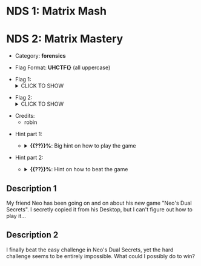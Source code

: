 # NDS 1: Matrix Mash
# NDS 2: Matrix Mastery

<!-- crypto, forensics, osint, reversing, stegano, websec, misc -->
* Category: **forensics**

<!-- * "uhctf{...}": must match regex "uhctf{([a-z0-9]+-)*[0-9a-f]{6}}" -->
<!-- * "free-form": anything goes, mention in description what to look for -->
* Flag Format: **UHCTF{}** (all uppercase)

<!-- {{FLAG_TYPE}} can be "static" or "regex" -->
* Flag 1: <details><summary>CLICK TO SHOW</summary><ul><ul>
<li>static: <code>UHCTF{WHITE_THE_FOLLOW_RABBIT}</code></li>
</ul></ul></details>

* Flag 2: <details><summary>CLICK TO SHOW</summary><ul><ul>
<li>static: <code>UHCTF{NEO_IS_PROUD}</code></li>
</ul></ul></details>

<!-- Only enter people's first name in lowercase, it will be changed later -->
* Credits:
    * robin

<!-- {{HINT_COST}} is a percentage of the challenge's total value -->
<!-- {{HINT_DESCRIPTION}} explains what exactly the hint will help with -->
* Hint part 1: <ul><ul>
<li><details>
    <summary><strong>{{??}}%</strong>: Big hint on how to play the game</summary>
    Run the "file" command to figure out what we are dealing with. You'll have to install an extra program to run this type of file.
</details></li>
</ul></ul>

* Hint part 2: <ul><ul>
<li><details>
    <summary><strong>{{??}}%</strong>: Hint on how to beat the game</summary>
    Cheat your way to victory! The value in the score-variable uses some basic anti-cheat protection. Either find a way to win without manipulating the score variable, or figure out this protection mechanism.
</details></li>
</ul></ul>

## Description 1
<!-- HTML can be used here if needed -->
My friend Neo has been going on and on about his new game "Neo's Dual Secrets". I secretly copied it from his Desktop, but I can't figure out how to play it...

## Description 2
<!-- HTML can be used here if needed -->
I finally beat the easy challenge in Neo's Dual Secrets, yet the hard challenge seems to be entirely impossible. What could I possibly do to win?
